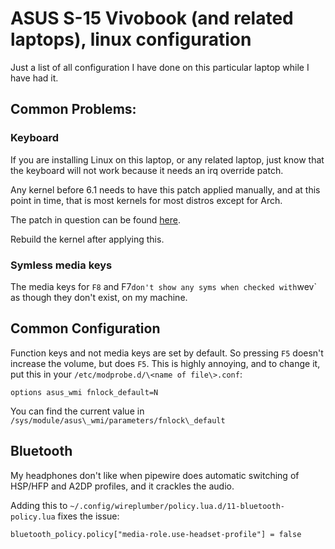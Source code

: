 # ASUS S-15 Vivobook (and related laptops), linux configuration

Just a list of all configuration I have done on this particular laptop while I
have had it.

## Common Problems:
### Keyboard
If you are installing Linux on this laptop, or any related laptop, just know
that the keyboard will not work because it needs an irq override patch.

Any kernel before 6.1 needs to have this patch applied manually, and at this
point in time, that is most kernels for most distros except for Arch.

The patch in question can be found
[here](https://bugzilla.kernel.org/attachment.cgi?id=301559&action=diff).

Rebuild the kernel after applying this.

### Symless media keys
The media keys for `F8` and F7` don't show any syms when checked with `wev` as
though they don't exist, on my machine.

## Common Configuration
Function keys and not media keys are set by default. So pressing `F5` doesn't
increase the volume, but does `F5`. This is highly annoying, and to change it,
put this in your `/etc/modprobe.d/\<name of file\>.conf`:
```
options asus_wmi fnlock_default=N
```
You can find the current value in `/sys/module/asus\_wmi/parameters/fnlock\_default`

## Bluetooth
My headphones don't like when pipewire does automatic switching of HSP/HFP and
A2DP profiles, and it crackles the audio.

Adding this to `~/.config/wireplumber/policy.lua.d/11-bluetooth-policy.lua`
fixes the issue:
```
bluetooth_policy.policy["media-role.use-headset-profile"] = false
```
